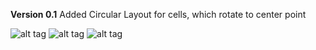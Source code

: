 **Version 0.1**
Added Circular Layout for cells, which rotate to center point

![alt tag](http://i.imgur.com/JifivFH.png)
![alt tag](http://i.imgur.com/HGC2e4B.png)
![alt tag](http://i.imgur.com/DhTb6P2.png)


